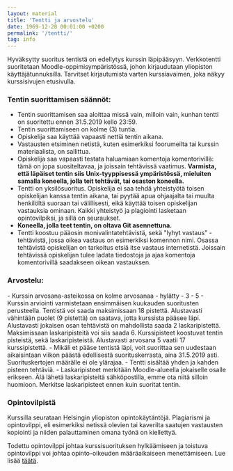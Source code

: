 ```yaml
---
layout: material
title: 'Tentti ja arvostelu'
date: 1969-12-28 00:01:00 +0200
permalink: '/tentti/'
tag: info
---
```


Hyväksytty suoritus tentistä on edellytys kurssin läpipääsyyn. Verkkotentti suoritetaan Moodle-oppimisympäristössä, johon kirjaudutaan yliopiston käyttäjätunnuksilla. Tarvitset kirjautumista varten kurssiavaimen, joka näkyy kurssisivujen etusivulla.

<h3>Tentin suorittamisen säännöt:</h3>

- Tentin suorittamisen saa aloittaa missä vain, milloin vain, kunhan tentti on suoritettu ennen 31.5.2019 kello 23:59.
- Tentin suorittamiseen on kolme (3) tuntia.
- Opiskelija saa käyttää vapaasti nettiä tentin aikana.
- Vastausten etsiminen netistä, kuten esimerkiksi foorumeilta tai kurssin materiaalista, on sallittua.
- Opiskelija saa vapaasti testata haluamiaan komentoja komentorivillä: tämä on jopa suositeltavaa, ja joissain tehtävissä vaatimus. <strong>Varmista, että läpäiset tentin siis Unix-tyyppisessä ympäristössä, mieluiten samalla koneella, jolla teit tehtävät, tai osaston koneella.</strong>
- Tentti on yksilösuoritus. Opiskelija ei saa tehdä yhteistyötä toisen opiskelijan kanssa tentin aikana, tai pyytää apua ohjaajalta tai muulta henkilöltä suoraan tai välillisesti, eikä käyttää toisen opiskelijan vastauksia ominaan. Kaikki yhteistyö ja plagiointi lasketaan opintovilpiksi, ja sillä on seuraukset.
- <strong>Koneella, jolla teet tentin, on oltava Git asennettuna.</strong>
- Tentti koostuu pääosin monivalintatehtävistä, sekä "lyhyt vastaus" -tehtävistä, jossa oikea vastaus on esimerkiksi komennon nimi. Osassa tehtävistä opiskelijan on tarkoitus etsiä itse vastaus internetistä. Joissain tehtävissä opiskelijan tulee ladata tiedostoja ja ajaa komentoja komentorivillä saadakseen oikean vastauksen.

<h3>Arvostelu:</h3>
- Kurssin arvosana-asteikossa on kolme arvosanaa
  - hylätty
  - 3
  - 5
- Kurssin arviointi varmistetaan ensimmäisen kuukauden suoritusten perusteella. Tentistä voi saada maksimissaan 18 pistettä. Alustavasti vähintään puolet (9 pistettä) on saatava, jotta kurssista pääsee läpi. Alustavasti jokaisen osan tehtävistä on mahdollista saada 2 laskaripistettä. Maksimissaan laskaripisteitä voi siis saada 6. Kurssipisteet koostuvat tentin pisteistä, sekä laskaripisteistä. Alustavasti arvosana 5 vaatii 17 kurssipistettä.
- Mikäli et pääse tentistä läpi, voit suorittaa sen uudestaan aikaisintaan viikon päästä edellisestä suorituskerrasta, aina 31.5.2019 asti. Suorituskertojen määrälle ei ole ylärajaa.
- Tentti sisältää yhden ja kahden pisteen tehtäviä.
- Laskaripisteet merkitään Moodle-alueella jokaiselle osalle erikseen. Älä lähetä laskaripisteitä sähköpostilla, emme ota niitä silloin huomioon. Merkitse laskaripisteet ennen kuin suoritat tentin.

<h3> Opintovilpistä</h3>
Kurssilla seurataan Helsingin yliopiston opintokäytäntöjä. Plagiarismi ja opintovilppi, eli esimerkiksi netissä olevien tai kaverilta saatujen vastausten kopiointi ja niiden palauttaminen omana työnä on kiellettyä.

Todettu opintovilppi johtaa kurssisuorituksen hylkäämiseen ja toistuva opintovilppi voi johtaa opinto-oikeuden määräaikaiseen menettämiseen. Lue lisää [täätä](http://blogs.helsinki.fi/alakopsaa/opiskelijalle/).

